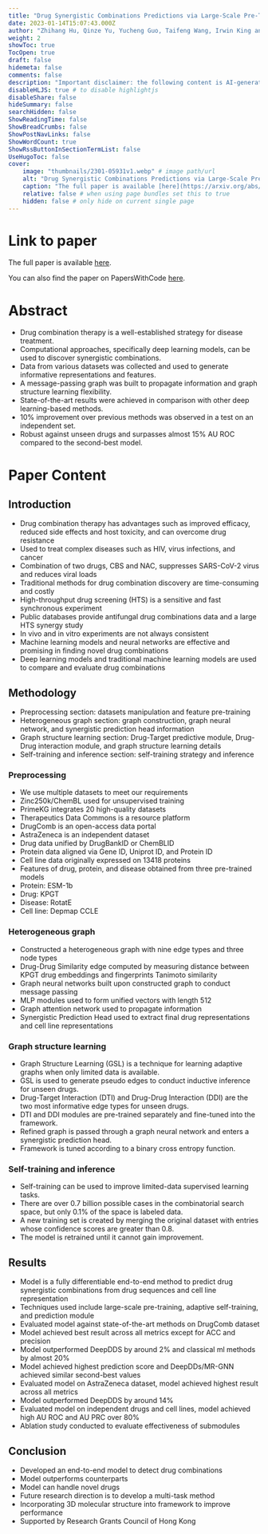 ```yaml
---
title: "Drug Synergistic Combinations Predictions via Large-Scale Pre-Training and Graph Structure Learning"
date: 2023-01-14T15:07:43.000Z
author: "Zhihang Hu, Qinze Yu, Yucheng Guo, Taifeng Wang, Irwin King and 3 others"
weight: 2
showToc: true
TocOpen: true
draft: false
hidemeta: false
comments: false
description: "Important disclaimer: the following content is AI-generated, please make sure to fact check the presented information by reading the full paper."
disableHLJS: true # to disable highlightjs
disableShare: false
hideSummary: false
searchHidden: false
ShowReadingTime: false
ShowBreadCrumbs: false
ShowPostNavLinks: false
ShowWordCount: true
ShowRssButtonInSectionTermList: false
UseHugoToc: false
cover:
    image: "thumbnails/2301-05931v1.webp" # image path/url
    alt: "Drug Synergistic Combinations Predictions via Large-Scale Pre-Training and Graph Structure Learning" # alt text
    caption: "The full paper is available [here](https://arxiv.org/abs/2301.05931)." # display caption under cover
    relative: false # when using page bundles set this to true
    hidden: false # only hide on current single page
---
```


# Link to paper
The full paper is available [here](https://arxiv.org/abs/2301.05931).

You can also find the paper on PapersWithCode [here](https://paperswithcode.com/paper/drug-synergistic-combinations-predictions-via).

# Abstract
- Drug combination therapy is a well-established strategy for disease treatment.
- Computational approaches, specifically deep learning models, can be used to discover synergistic combinations.
- Data from various datasets was collected and used to generate informative representations and features.
- A message-passing graph was built to propagate information and graph structure learning flexibility.
- State-of-the-art results were achieved in comparison with other deep learning-based methods.
- 10% improvement over previous methods was observed in a test on an independent set.
- Robust against unseen drugs and surpasses almost 15% AU ROC compared to the second-best model.

# Paper Content

## Introduction
- Drug combination therapy has advantages such as improved efficacy, reduced side effects and host toxicity, and can overcome drug resistance
- Used to treat complex diseases such as HIV, virus infections, and cancer
- Combination of two drugs, CBS and NAC, suppresses SARS-CoV-2 virus and reduces viral loads
- Traditional methods for drug combination discovery are time-consuming and costly
- High-throughput drug screening (HTS) is a sensitive and fast synchronous experiment
- Public databases provide antifungal drug combinations data and a large HTS synergy study
- In vivo and in vitro experiments are not always consistent
- Machine learning models and neural networks are effective and promising in finding novel drug combinations
- Deep learning models and traditional machine learning models are used to compare and evaluate drug combinations

## Methodology
- Preprocessing section: datasets manipulation and feature pre-training
- Heterogeneous graph section: graph construction, graph neural network, and synergistic prediction head information
- Graph structure learning section: Drug-Target predictive module, Drug-Drug interaction module, and graph structure learning details
- Self-training and inference section: self-training strategy and inference

### Preprocessing
- We use multiple datasets to meet our requirements
- Zinc250k/ChemBL used for unsupervised training
- PrimeKG integrates 20 high-quality datasets
- Therapeutics Data Commons is a resource platform
- DrugComb is an open-access data portal
- AstraZeneca is an independent dataset
- Drug data unified by DrugBankID or ChemBLID
- Protein data aligned via Gene ID, Uniprot ID, and Protein ID
- Cell line data originally expressed on 13418 proteins
- Features of drug, protein, and disease obtained from three pre-trained models
- Protein: ESM-1b
- Drug: KPGT
- Disease: RotatE
- Cell line: Depmap CCLE

### Heterogeneous graph
- Constructed a heterogeneous graph with nine edge types and three node types
- Drug-Drug Similarity edge computed by measuring distance between KPGT drug embeddings and fingerprints Tanimoto similarity
- Graph neural networks built upon constructed graph to conduct message passing
- MLP modules used to form unified vectors with length 512
- Graph attention network used to propagate information
- Synergistic Prediction Head used to extract final drug representations and cell line representations

### Graph structure learning
- Graph Structure Learning (GSL) is a technique for learning adaptive graphs when only limited data is available.
- GSL is used to generate pseudo edges to conduct inductive inference for unseen drugs.
- Drug-Target Interaction (DTI) and Drug-Drug Interaction (DDI) are the two most informative edge types for unseen drugs.
- DTI and DDI modules are pre-trained separately and fine-tuned into the framework.
- Refined graph is passed through a graph neural network and enters a synergistic prediction head.
- Framework is tuned according to a binary cross entropy function.

### Self-training and inference
- Self-training can be used to improve limited-data supervised learning tasks.
- There are over 0.7 billion possible cases in the combinatorial search space, but only 0.1% of the space is labeled data.
- A new training set is created by merging the original dataset with entries whose confidence scores are greater than 0.8.
- The model is retrained until it cannot gain improvement.

## Results
- Model is a fully differentiable end-to-end method to predict drug synergistic combinations from drug sequences and cell line representation
- Techniques used include large-scale pre-training, adaptive self-training, and prediction module
- Evaluated model against state-of-the-art methods on DrugComb dataset
- Model achieved best result across all metrics except for ACC and precision
- Model outperformed DeepDDS by around 2% and classical ml methods by almost 20%
- Model achieved highest prediction score and DeepDDs/MR-GNN achieved similar second-best values
- Evaluated model on AstraZeneca dataset, model achieved highest result across all metrics
- Model outperformed DeepDDS by around 14%
- Evaluated model on independent drugs and cell lines, model achieved high AU ROC and AU PRC over 80%
- Ablation study conducted to evaluate effectiveness of submodules

## Conclusion
- Developed an end-to-end model to detect drug combinations
- Model outperforms counterparts
- Model can handle novel drugs
- Future research direction is to develop a multi-task method
- Incorporating 3D molecular structure into framework to improve performance
- Supported by Research Grants Council of Hong Kong
